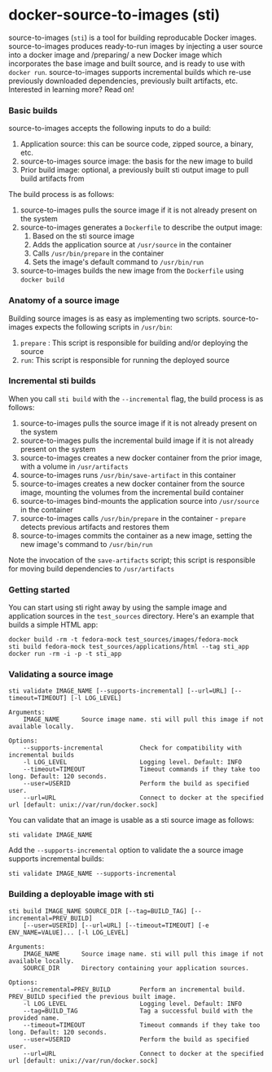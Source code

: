 docker-source-to-images (sti)
=======

source-to-images (`sti`) is a tool for building reproducable Docker images.  source-to-images 
produces ready-to-run images by injecting a user source into a docker image and /preparing/
a new Docker image which incorporates the base image and built source, and is ready to use 
with `docker run`.  source-to-images supports incremental builds which re-use previously 
downloaded dependencies, previously built artifacts, etc. Interested in learning more?  Read on!

### Basic builds

source-to-images accepts the following inputs to do a build:

1. Application source: this can be source code, zipped source, a binary, etc.
1. source-to-images source image: the basis for the new image to build
1. Prior build image: optional, a previously built sti output image to pull build artifacts from

The build process is as follows:

1. source-to-images pulls the source image if it is not already present on the system
1. source-to-images generates a `Dockerfile` to describe the output image:
    1. Based on the sti source image
    1. Adds the application source at `/usr/source` in the container
    1. Calls `/usr/bin/prepare` in the container
    1. Sets the image's default command to `/usr/bin/run`
1. source-to-images builds the new image from the `Dockerfile` using `docker build`

### Anatomy of a source image

Building source images is as easy as implementing two scripts.  source-to-images expects the
following scripts in `/usr/bin`:

1. `prepare` : This script is responsible for building and/or deploying the source
1. `run`: This script is responsible for running the deployed source

### Incremental sti builds

When you call `sti build` with the `--incremental` flag, the build process is as follows:

1. source-to-images pulls the source image if it is not already present on the system
1. source-to-images pulls the incremental build image if it is not already present on the system
1. source-to-images creates a new docker container from the prior image, with a volume in `/usr/artifacts`
1. source-to-images runs `/usr/bin/save-artifact` in this container
1. source-to-images creates a new docker container from the source image, mounting the volumes from the
   incremental build container
1. source-to-images bind-mounts the application source into `/usr/source` in the container
1. source-to-images calls `/usr/bin/prepare` in the container - `prepare` detects previous artifacts and 
   restores them
1. source-to-images commits the container as a new image, setting the new image's command to `/usr/bin/run`

Note the invocation of the `save-artifacts` script; this script is responsible for moving build
dependencies to `/usr/artifacts`

### Getting started

You can start using sti right away by using the sample image and application sources in the
`test_sources` directory.  Here's an example that builds a simple HTML app:

	docker build -rm -t fedora-mock test_sources/images/fedora-mock
	sti build fedora-mock test_sources/applications/html --tag sti_app
	docker run -rm -i -p -t sti_app

### Validating a source image

    sti validate IMAGE_NAME [--supports-incremental] [--url=URL] [--timeout=TIMEOUT] [-l LOG_LEVEL]

    Arguments:
        IMAGE_NAME      Source image name. sti will pull this image if not available locally.

    Options:
        --supports-incremental          Check for compatibility with incremental builds
        -l LOG_LEVEL                    Logging level. Default: INFO
        --timeout=TIMEOUT               Timeout commands if they take too long. Default: 120 seconds.
        --user=USERID                   Perform the build as specified user.
        --url=URL                       Connect to docker at the specified url [default: unix://var/run/docker.sock]

You can validate that an image is usable as a sti source image as follows:

	sti validate IMAGE_NAME

Add the `--supports-incremental` option to validate the a source image supports incremental builds:

	sti validate IMAGE_NAME --supports-incremental

### Building a deployable image with sti

    sti build IMAGE_NAME SOURCE_DIR [--tag=BUILD_TAG] [--incremental=PREV_BUILD]
    	[--user=USERID] [--url=URL] [--timeout=TIMEOUT] [-e ENV_NAME=VALUE]... [-l LOG_LEVEL]

    Arguments:
        IMAGE_NAME      Source image name. sti will pull this image if not available locally.
        SOURCE_DIR      Directory containing your application sources.

    Options:
        --incremental=PREV_BUILD        Perform an incremental build. PREV_BUILD specified the previous built image.
        -l LOG_LEVEL                    Logging level. Default: INFO
        --tag=BUILD_TAG                 Tag a successful build with the provided name.
        --timeout=TIMEOUT               Timeout commands if they take too long. Default: 120 seconds.
        --user=USERID                   Perform the build as specified user.
        --url=URL                       Connect to docker at the specified url [default: unix://var/run/docker.sock]
